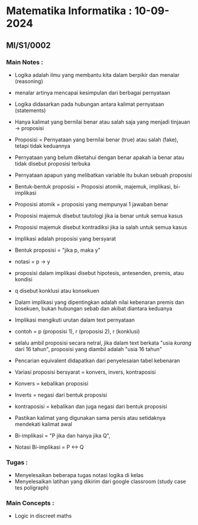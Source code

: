 # Matematika Informatika : 10-09-2024
## MI/S1/0002

### Main Notes :
- Logika adalah ilmu yang membantu kita dalam berpikir dan menalar (reasoning)
- menalar artinya mencapai kesimpulan dari berbagai pernyataan
- Logika didasarkan pada hubungan antara kalimat pernyataan (statements)
- Hanya kalimat yang bernilai  benar atau salah saja yang menjadi tinjauan -> proposisi
- Proposisi = Pernyataan yang bernilai benar (true) atau salah (fake), tetapi tidak keduannya
- Pernyataan yang belum diketahui dengan benar apakah ia benar atau tidak disebut proposisi terbuka
- Pernyataan apapun yang melibatkan variable itu bukan sebuah proposisi

- Bentuk-bentuk proposisi = Proposisi atomik, majemuk, implikasi, bi-implikasi
- Proposisi atomik = proposisi yang mempunyai 1 jawaban benar
- Proposisi majemuk disebut tautologi jika ia benar untuk semua kasus
- Proposisi majemuk disebut kontradiksi jika ia salah untuk semua kasus

- Implikasi adalah proposisi yang bersyarat
- Bentuk proposisi = "jika p, maka y"
- notasi = p -> y
- proposisi dalam implikasi disebut hipotesis, antesenden, premis, atau kondisi
- q disebut konklusi atau konsekuen
- Dalam implikasi yang dipentingkan adalah nilai kebenaran premis dan kosekuen, bukan hubungan sebab dan akibat diantara keduanya
- Implikasi mengikuti urutan dalam text pernyataan
- contoh = p (proposisi 1), r (proposisi 2), r (konklusi)
- selalu ambil proposisi secara netral, jika dalam text berkata "usia *kurang* dari 16 tahun", proposisi yang diambil adalah "usia 16 tahun"
- Pencarian equivalent didapatkan dari penyelesaian tabel kebenaran

- Variasi proposisi bersyarat = konvers, invers, kontraposisi
- Konvers = kebalikan proposisi
- Inverts = negasi dari bentuk proposisi
- kontraposisi = kebalikan dan juga negasi dari bentuk proposisi

- Pastikan kalimat yang digunakan sama persis atau setidaknya mendekati kalimat awal

- Bi-implikasi = "P jika dan hanya jika Q",
- Notasi Bi-implikasi = P <-> Q
### Tugas :
- Menyelesaikan beberapa tugas notasi logika di kelas
- Menyelesaikan latihan yang dikirim dari google classroom (study case tes poligraph)

### Main Concepts :
- Logic in discreet maths
